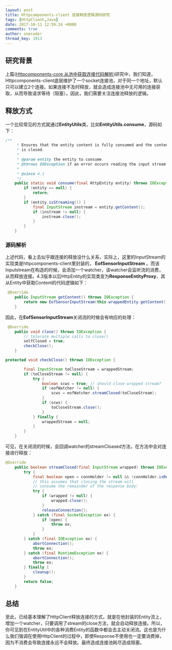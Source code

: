 ```yaml
---
layout: post
title: Httpcomponents-client 连接释放逻辑源码研究
tags: [HttpClient,Java]
date: 2017-10-11 12:59:24 +0800
comments: true
author: onecoder
thread_key: 1913
---
```

## 研究背景

上篇([Httpcomponents-core 从池中获取连接代码解析](http://www.coderli.com/httpclient-core-get-pool-entry-blocking-analysis/))研究中，我们知道，Httpcomponents-client底层维护了一个socket连接池，对于同一个地址，默认只可以建立2个连接。如果连接不及时释放，就会造成连接池中无可用的连接获取，从而导致请求等待（阻塞）。因此，我们需要关注连接池释放的逻辑。

<!--break-->

## 释放方式

一个比较常见的方式就通过**EntityUtils**类，比如**EntityUtils.consume**，源码如下：

```java
/**
     * Ensures that the entity content is fully consumed and the content stream, if exists,
     * is closed.
     *
     * @param entity the entity to consume.
     * @throws IOException if an error occurs reading the input stream
     *
     * @since 4.1
     */
    public static void consume(final HttpEntity entity) throws IOException {
        if (entity == null) {
            return;
        }
        if (entity.isStreaming()) {
            final InputStream instream = entity.getContent();
            if (instream != null) {
                instream.close();
            }
        }
    }
```

### 源码解析
上述代码，看上去似乎跟连接的释放没什么关系，实际上，这里的InputStream的实现类是httpcomponents-client里封装的，
**EofSensorInputStream** 。而该Inputstream在构造的时候，会添加一个watcher，该watcher会监听流的消费，从而释放连接。4.3版本以后HttpEntity的实现类变为**ResponseEntityProxy**，其从Entity中获取Content的代码逻辑如下：

``` java
 @Override
    public InputStream getContent() throws IOException {
        return new EofSensorInputStream(this.wrappedEntity.getContent(), this);
    }
```

因此，在**EofSensorInputStream**关闭流的时候会有响应的处理：

``` java
 @Override
    public void close() throws IOException {
        // tolerate multiple calls to close()
        selfClosed = true;
        checkClose();
    }

protected void checkClose() throws IOException {

        final InputStream toCloseStream = wrappedStream;
        if (toCloseStream != null) {
            try {
                boolean scws = true; // should close wrapped stream?
                if (eofWatcher != null) {
                    scws = eofWatcher.streamClosed(toCloseStream);
                }
                if (scws) {
                    toCloseStream.close();
                }
            } finally {
                wrappedStream = null;
            }
        }
    }
```

可见，在关闭流的时候，会回调watcher的streamCloased方法，在方法中会对连接进行释放：

``` java
@Override
    public boolean streamClosed(final InputStream wrapped) throws IOException {
        try {
            final boolean open = connHolder != null && !connHolder.isReleased();
            // this assumes that closing the stream will
            // consume the remainder of the response body:
            try {
                if (wrapped != null) {
                    wrapped.close();
                }
                releaseConnection();
            } catch (final SocketException ex) {
                if (open) {
                    throw ex;
                }
            }
        } catch (final IOException ex) {
            abortConnection();
            throw ex;
        } catch (final RuntimeException ex) {
            abortConnection();
            throw ex;
        } finally {
            cleanup();
        }
        return false;
    }
```
## 总结

至此，已经基本理解了HttpClient释放连接的方式，就是在他封装的Entity流上，增加一个watcher，只要调用了stream的close方法，就会自动释放连接。所以，你可见到在EntityUtil中的各种消费Entity的函数中都会去主动关闭流。这也是为什么我们强调在使用HttpClient的过程中，即使Response不使用也一定要消费掉，因为不消费会导致连接永远不会释放。最终造成连接池耗尽造成阻塞。



